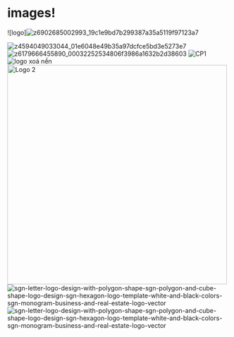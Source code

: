 # images!
![logo]![z6902685002993_19c1e9bd7b299387a35a5119f97123a7](https://github.com/user-attachments/assets/c2a721bd-d79b-4a82-b8bc-19e707c37c19)





![z4594049033044_01e6048e49b35a97dcfce5bd3e5273e7](https://github.com/xgdieu/images/assets/7147826/a618aaaf-55f8-44f7-9cc8-10e54ed96d0d)
![z6179666455890_00032252534806f3986a1632b2d38603](https://github.com/user-attachments/assets/127f0ce5-491c-4238-8671-5c6d659be84d)
![CP1](https://github.com/user-attachments/assets/d5834e49-e3bb-4859-a870-acf84f4ef3eb)
![logo xoá nền](https://github.com/user-attachments/assets/8f84dec1-f09d-49fe-9dad-263fb9cd12c1)
<img width="498" alt="Logo 2" src="https://github.com/user-attachments/assets/19e22932-f51e-4ca7-8ea8-751ce7332c1e" />
![sgn-letter-logo-design-with-polygon-shape-sgn-polygon-and-cube-shape-logo-design-sgn-hexagon-logo-template-white-and-black-colors-sgn-monogram-business-and-real-estate-logo-vector](https://github.com/user-attachments/assets/78055631-4fb1-470a-8154-cc92c957e90b)
![sgn-letter-logo-design-with-polygon-shape-sgn-polygon-and-cube-shape-logo-design-sgn-hexagon-logo-template-white-and-black-colors-sgn-monogram-business-and-real-estate-logo-vector](https://github.com/user-attachments/assets/547e79ca-7e9a-4482-a829-d290b3ce358e)
